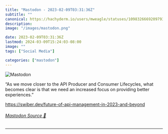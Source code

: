 ```yaml
---
title: "Mastodon - 2023-02-09T03:31:36Z"
subtitle: ""
canonical: https://hachyderm.io/users/mweagle/statuses/109832666920979348
description:
image: "/images/mastodon.png"

date: 2023-02-09T03:31:36Z
lastmod: 2024-03-09T15:24:03-08:00
image: ""
tags: ["Social Media"]

categories: ["mastodon"]
---
```

![Mastodon](/images/mastodon.png)

<p>“As we move closer to the API Producer and Consumer Lifecycles, what becomes clear is that we need an increased focus on providing better experiences.”</p><p><a href="https://swiber.dev/future-of-api-management-in-2023-and-beyond" target="_blank" rel="nofollow noopener noreferrer" translate="no"><span class="invisible">https://</span><span class="ellipsis">swiber.dev/future-of-api-manag</span><span class="invisible">ement-in-2023-and-beyond</span></a></p>


###### [Mastodon Source 🐘](https://hachyderm.io/@mweagle/109832666920979348)

___
